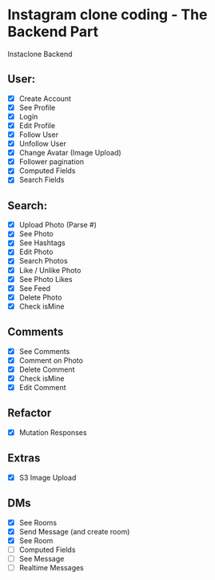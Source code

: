 # Instagram clone coding - The Backend Part

Instaclone Backend

## User:

- [X] Create Account  
- [X] See Profile  
- [X] Login   
- [X] Edit Profile  
- [X] Follow User  
- [X] Unfollow User  
- [X] Change Avatar (Image Upload)  
- [X] Follower pagination  
- [X] Computed Fields  
- [X] Search Fields  

## Search: 

- [X] Upload Photo (Parse #)  
- [X] See Photo   
- [X] See Hashtags   
- [X] Edit Photo  
- [X] Search Photos   
- [X] Like / Unlike Photo  
- [X] See Photo Likes  
- [X] See Feed   
- [X] Delete Photo   
- [X] Check isMine   

## Comments

- [X] See Comments  
- [X] Comment on Photo  
- [X] Delete Comment  
- [X] Check isMine   
- [X] Edit Comment  

## Refactor 

- [X] Mutation Responses  

## Extras

- [X] S3 Image Upload  

## DMs

- [X] See Rooms
- [X] Send Message (and create room)  
- [X] See Room  
- [ ] Computed Fields  
- [ ] See Message  
- [ ] Realtime Messages  